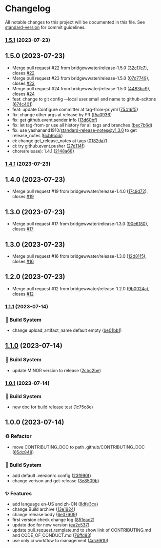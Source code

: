 # Changelog

All notable changes to this project will be documented in this file. See [standard-version](https://github.com/conventional-changelog/standard-version) for commit guidelines.

### [1.5.1](https://github.com/bridgewwater/template-opensource-contributor-guide/compare/v1.5.0...v1.5.1) (2023-07-23)

## 1.5.0 (2023-07-23)

* Merge pull request #22 from bridgewwater/release-1.5.0 ([32c17c7](https://github.com/bridgewwater/template-opensource-contributor-guide/commit/32c17c7)), closes [#22](https://github.com/bridgewwater/template-opensource-contributor-guide/issues/22)
* Merge pull request #23 from bridgewwater/release-1.5.0 ([07d7749](https://github.com/bridgewwater/template-opensource-contributor-guide/commit/07d7749)), closes [#23](https://github.com/bridgewwater/template-opensource-contributor-guide/issues/23)
* Merge pull request #24 from bridgewwater/release-1.5.0 ([4483bc9](https://github.com/bridgewwater/template-opensource-contributor-guide/commit/4483bc9)), closes [#24](https://github.com/bridgewwater/template-opensource-contributor-guide/issues/24)
* feat: change to git config --local user.email and name to github-acitons ([674c401](https://github.com/bridgewwater/template-opensource-contributor-guide/commit/674c401))
* feat: update Configure committer at tag-from-pr.yml ([75416f5](https://github.com/bridgewwater/template-opensource-contributor-guide/commit/75416f5))
* fix: change other args at release by PR ([f5a0936](https://github.com/bridgewwater/template-opensource-contributor-guide/commit/f5a0936))
* fix: get github.event.sender info ([13d60bf](https://github.com/bridgewwater/template-opensource-contributor-guide/commit/13d60bf))
* fix: let tag-from-pr use all history for all tags and branches ([bec7b6d](https://github.com/bridgewwater/template-opensource-contributor-guide/commit/bec7b6d))
* fix: use yashanand1910/standard-release-notes@v1.3.0 to get release_notes ([6cb9b5b](https://github.com/bridgewwater/template-opensource-contributor-guide/commit/6cb9b5b))
* ci: change get_release_notes at tags ([0182da7](https://github.com/bridgewwater/template-opensource-contributor-guide/commit/0182da7))
* ci: try github.event.pusher ([27d114f](https://github.com/bridgewwater/template-opensource-contributor-guide/commit/27d114f))
* chore(release): 1.4.1 ([2148a68](https://github.com/bridgewwater/template-opensource-contributor-guide/commit/2148a68))



### [1.4.1](https://github.com/bridgewwater/template-opensource-contributor-guide/compare/v1.4.0...v1.4.1) (2023-07-23)

## 1.4.0 (2023-07-23)

* Merge pull request #19 from bridgewwater/release-1.4.0 ([17c9d72](https://github.com/bridgewwater/template-opensource-contributor-guide/commit/17c9d72)), closes [#19](https://github.com/bridgewwater/template-opensource-contributor-guide/issues/19)



## 1.3.0 (2023-07-23)

* Merge pull request #17 from bridgewwater/release-1.3.0 ([90e6180](https://github.com/bridgewwater/template-opensource-contributor-guide/commit/90e6180)), closes [#17](https://github.com/bridgewwater/template-opensource-contributor-guide/issues/17)



## 1.3.0 (2023-07-23)

* Merge pull request #16 from bridgewwater/release-1.3.0 ([12d8115](https://github.com/bridgewwater/template-opensource-contributor-guide/commit/12d8115)), closes [#16](https://github.com/bridgewwater/template-opensource-contributor-guide/issues/16)



## 1.2.0 (2023-07-23)

* Merge pull request #12 from bridgewwater/release-1.2.0 ([9b0024a](https://github.com/bridgewwater/template-opensource-contributor-guide/commit/9b0024a)), closes [#12](https://github.com/bridgewwater/template-opensource-contributor-guide/issues/12)



### [1.1.1](https://github.com/bridgewwater/template-opensource-contributor-guide/compare/v1.1.0...v1.1.1) (2023-07-14)


### 👷‍ Build System

* change upload_artifact_name default empty ([be01bb1](https://github.com/bridgewwater/template-opensource-contributor-guide/commit/be01bb142eed90a944a39a92a294cad736f3c129))

## [1.1.0](https://github.com/bridgewwater/template-opensource-contributor-guide/compare/v1.0.1...v1.1.0) (2023-07-14)


### 👷‍ Build System

* update MINOR version to release ([2cbc2be](https://github.com/bridgewwater/template-opensource-contributor-guide/commit/2cbc2be11c4c2268ac4bd608ac85053aa9ca349d))

### [1.0.1](https://github.com/bridgewwater/template-opensource-contributor-guide/compare/v1.0.0...v1.0.1) (2023-07-14)


### 👷‍ Build System

* new doc for build release test ([1c75c8e](https://github.com/bridgewwater/template-opensource-contributor-guide/commit/1c75c8e19f3aa0cda474cd68ec65e8bea18b953b))

## 1.0.0 (2023-07-14)


### ♻ Refactor

* move CONTRIBUTING_DOC to path .github/CONTRIBUTING_DOC ([65dc848](https://github.com/bridgewwater/template-opensource-contributor-guide/commit/65dc84873f0cb994ba7f6af02cc37bb32208dd47))


### 👷‍ Build System

* add default .versionrc config ([23f990f](https://github.com/bridgewwater/template-opensource-contributor-guide/commit/23f990fbd15e54933c8c4c8b38f3a6c1a4dc3c32))
* change verison and get-release ([3e8509b](https://github.com/bridgewwater/template-opensource-contributor-guide/commit/3e8509bffea3cb4401689d5e5052e7df55653f9d))


### ✨ Features

* add language en-US and zh-CN ([8dfe3ca](https://github.com/bridgewwater/template-opensource-contributor-guide/commit/8dfe3cad33bdf109d0c087bf2226e39e14a26ee1))
* change Build archive ([13e1924](https://github.com/bridgewwater/template-opensource-contributor-guide/commit/13e19247c658b50555aa3ccb7d11381c10020d85))
* change release body ([6e07609](https://github.com/bridgewwater/template-opensource-contributor-guide/commit/6e0760975dcde8e5fdf1597ca19450f8ca19221c))
* first version check change log ([851eac2](https://github.com/bridgewwater/template-opensource-contributor-guide/commit/851eac26227287c70fddfeba2c525b9cb379cb6e))
* update doc for new version ([ea2c537](https://github.com/bridgewwater/template-opensource-contributor-guide/commit/ea2c53738d6a92438bf72e0d6c91d999e617e30f))
* update pull_request_template.md to show link of CONTRIBUTING.md and CODE_OF_CONDUCT.md ([76ffd83](https://github.com/bridgewwater/template-opensource-contributor-guide/commit/76ffd839491e0464df7ef5708c628f956c260efa))
* use only ci workflow to management ([4dc6610](https://github.com/bridgewwater/template-opensource-contributor-guide/commit/4dc6610cdc6520959cb3016c175c16637a5817af))
